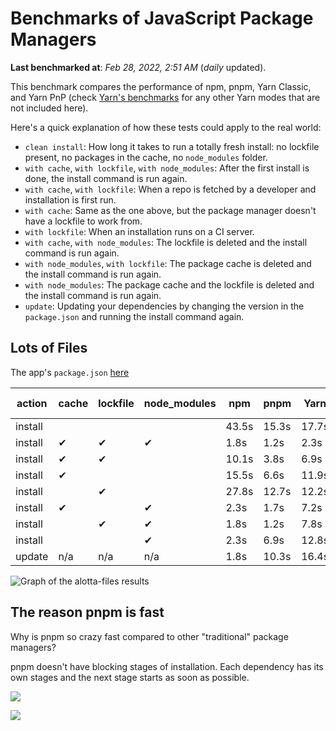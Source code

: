 # Benchmarks of JavaScript Package Managers

**Last benchmarked at**: _Feb 28, 2022, 2:51 AM_ (_daily_ updated).

This benchmark compares the performance of npm, pnpm, Yarn Classic, and Yarn PnP (check [Yarn's benchmarks](https://yarnpkg.com/benchmarks) for any other Yarn modes that are not included here).

Here's a quick explanation of how these tests could apply to the real world:

- `clean install`: How long it takes to run a totally fresh install: no lockfile present, no packages in the cache, no `node_modules` folder.
- `with cache`, `with lockfile`, `with node_modules`: After the first install is done, the install command is run again.
- `with cache`, `with lockfile`: When a repo is fetched by a developer and installation is first run.
- `with cache`: Same as the one above, but the package manager doesn't have a lockfile to work from.
- `with lockfile`: When an installation runs on a CI server.
- `with cache`, `with node_modules`: The lockfile is deleted and the install command is run again.
- `with node_modules`, `with lockfile`: The package cache is deleted and the install command is run again.
- `with node_modules`: The package cache and the lockfile is deleted and the install command is run again.
- `update`: Updating your dependencies by changing the version in the `package.json` and running the install command again.

## Lots of Files

The app's `package.json` [here](https://github.com/pnpm/pnpm.github.io/blob/main/benchmarks/fixtures/alotta-files/package.json)

| action  | cache | lockfile | node_modules| npm | pnpm | Yarn | Yarn PnP |
| ---     | ---   | ---      | ---         | --- | ---  | ---  | ---      |
| install |       |          |             | 43.5s | 15.3s | 17.7s | 24.3s |
| install | ✔     | ✔        | ✔           | 1.8s | 1.2s | 2.3s | n/a |
| install | ✔     | ✔        |             | 10.1s | 3.8s | 6.9s | 1.5s |
| install | ✔     |          |             | 15.5s | 6.6s | 11.9s | 6.7s |
| install |       | ✔        |             | 27.8s | 12.7s | 12.2s | 18.4s |
| install | ✔     |          | ✔           | 2.3s | 1.7s | 7.2s | n/a |
| install |       | ✔        | ✔           | 1.8s | 1.2s | 7.8s | n/a |
| install |       |          | ✔           | 2.3s | 6.9s | 12.8s | n/a |
| update  | n/a | n/a | n/a | 1.8s | 10.3s | 16.4s | 29.6s |

<img alt="Graph of the alotta-files results" src="/img/benchmarks/alotta-files.svg" />

## The reason pnpm is fast

Why is pnpm so crazy fast compared to other "traditional" package managers?

pnpm doesn't have blocking stages of installation. Each dependency has its own stages and the next stage starts as soon as possible.

![](/img/installation-stages-of-other-pms.png)

![](/img/installation-stages-of-pnpm.jpg)
